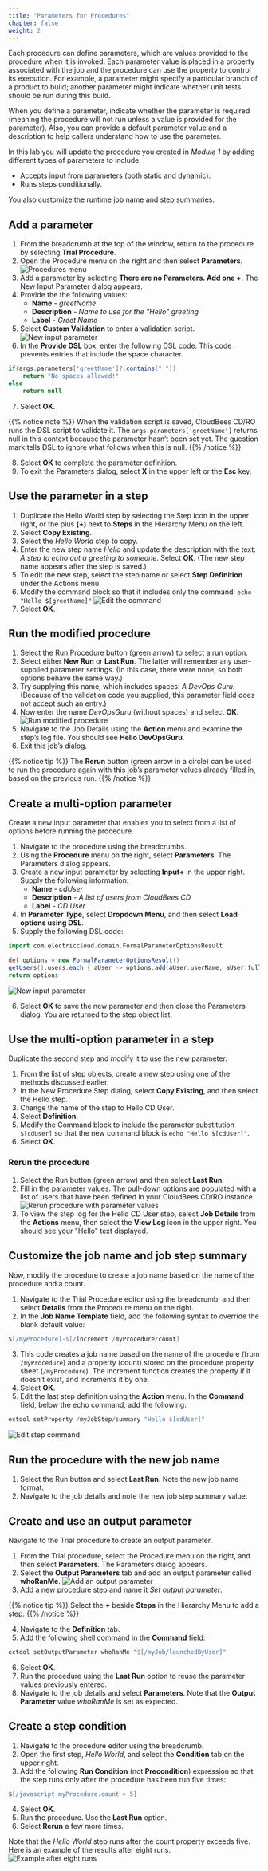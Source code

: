 ```yaml
---
title: "Parameters for Procedures"
chapter: false
weight: 2
--- 
```


Each procedure can define parameters, which are values provided to the procedure when it is invoked. Each parameter value is placed in a property associated with the job and the procedure can use the property to control its execution. For example, a parameter might specify a particular branch of a product to build; another parameter might indicate whether unit tests should be run during this build.

When you define a parameter, indicate whether the parameter is required (meaning the procedure will not run unless a value is provided for the parameter). Also, you can provide a default parameter value and a description to help callers understand how to use the parameter.

In this lab you will update the procedure you created in *Module 1* by adding different types of parameters to include:

- Accepts input from parameters (both static and dynamic).
- Runs steps conditionally.

You also customize the runtime job name and step summaries.

## Add a parameter

1. From the breadcrumb at the top of the window, return to the procedure by selecting **Trial Procedure**.
2. Open the Procedure menu on the right and then select **Parameters**. ![Procedures menu](te-procedure-menu.png?width=30pc)
3. Add a parameter by selecting **There are no Parameters. Add one +**. The New Input Parameter dialog appears.
4. Provide the the following values:
    - **Name** - *greetName*
    - **Description** - *Name to use for the "Hello" greeting*
    - **Label** - *Greet Name*
5. Select **Custom Validation** to enter a validation script. ![New input parameter](te-new-input-param.png?width=70pc)
6. In the **Provide DSL** box, enter the following DSL code. This code prevents entries that include the space character.
```groovy
if(args.parameters['greetName']?.contains(" "))
    return "No spaces allowed!"
else
    return null
```
7. Select **OK**.

{{% notice note %}}
When the validation script is saved, CloudBees CD/RO runs the DSL script to validate it. The `args.parameters['greetName']` returns null in this context because the parameter hasn’t been set yet. The question mark tells DSL to ignore what follows when this is null.
{{% /notice %}}

8. Select **OK** to complete the parameter definition.
9. To exit the Parameters dialog, select **X** in the upper left or the **Esc** key.

## Use the parameter in a step

1. Duplicate the Hello World step by selecting the Step icon in the upper right, or the plus **(+)** next to **Steps** in the Hierarchy Menu on the left.
2. Select **Copy Existing**.
3. Select the *Hello World* step to copy.
4. Enter the new step name *Hello <greetName>* and update the description with the text: *A step to echo out a greeting to someone*. Select **OK**. (The new step name appears after the step is saved.)
5. To edit the new step, select the step name or select **Step Definition** under the Actions menu.
6. Modify the command block so that it includes only the command: `echo "Hello $[greetName]"` ![Edit the command](te-edit-command-in-param.png?width=50pc)
7. Select **OK**.

## Run the modified procedure

1. Select the Run Procedure button (green arrow) to select a run option.
2. Select either **New Run** or **Last Run**. The latter will remember any user-supplied parameter settings. (In this case, there were none, so both options behave the same way.)
3. Try supplying this name, which includes spaces: *A DevOps Guru*. (Because of the validation code you supplied, this parameter field does not accept such an entry.)
4. Now enter the name *DevOpsGuru* (without spaces) and select **OK**. ![Run modified procedure](te-run-trial-procedure-1.png?width=50pc)
5. Navigate to the Job Details using the **Action** menu and examine the step’s log file. You should see **Hello DevOpsGuru**.
6. Exit this job’s dialog.

{{% notice tip %}}
The **Rerun** button (green arrow in a circle) can be used to run the procedure again with this job’s parameter values already filled in, based on the previous run.
{{% /notice %}}

## Create a multi-option parameter

Create a new input parameter that enables you to select from a list of options before running the procedure.

1. Navigate to the procedure using the breadcrumbs.
2. Using the **Procedure** menu on the right, select **Parameters**. The Parameters dialog appears.
3. Create a new input parameter by selecting **Input+** in the upper right. Supply the following information:
    - **Name** - *cdUser*
    - **Description** - *A list of users from CloudBees CD*
    - **Label** - *CD User*
4. In **Parameter Type**, select **Dropdown Menu**, and then select **Load options using DSL**.
5. Supply the following DSL code:

```groovy
import com.electriccloud.domain.FormalParameterOptionsResult

def options = new FormalParameterOptionsResult()
getUsers().users.each { aUser -> options.add(aUser.userName, aUser.fullUserName)}
return options
```
![New input parameter](te-input-param-cdUser.png?width=70pc)

6. Select **OK** to save the new parameter and then close the Parameters dialog. You are returned to the step object list.

## Use the multi-option parameter in a step

Duplicate the second step and modify it to use the new parameter.

1. From the list of step objects, create a new step using one of the methods discussed earlier.
2. In the New Procedure Step dialog, select **Copy Existing**, and then select the Hello <greetName> step.
3. Change the name of the step to Hello CD User.
4. Select **Definition**.
5. Modify the Command block to include the parameter substitution `$[cdUser]` so that the new command block is `echo "Hello $[cdUser]"`.
6. Select **OK**.

### Rerun the procedure

1. Select the Run button (green arrow) and then select **Last Run**.
2. Fill in the parameter values. The pull-down options are populated with a list of users that have been defined in your CloudBees CD/RO instance. ![Rerun procedure with parameter values](te-run-cduser.png?width=60pc)
3. To view the step log for the Hello CD User step, select **Job Details** from the **Actions** menu, then select the **View Log** icon in the upper right. You should see your "Hello" text displayed.

## Customize the job name and job step summary

Now, modify the procedure to create a job name based on the name of the procedure and a count.

1. Navigate to the Trial Procedure editor using the breadcrumb, and then select **Details** from the Procedure menu on the right.
2. In the **Job Name Template** field, add the following syntax to override the blank default value:
```groovy
$[/myProcedure]-$[/increment /myProcedure/count]
```
3. This code creates a job name based on the name of the procedure (from `/myProcedure`) and a property (count) stored on the procedure property sheet (`/myProcedure`). The increment function creates the property if it doesn’t exist, and increments it by one.
4. Select **OK**.
5. Edit the last step definition using the **Action** menu. In the **Command** field, below the echo command, add the following:
```groovy
ectool setProperty /myJobStep/summary "Hello $[cdUser]"
```
![Edit step command](te-edit-hello-command.png?width=50pc)

## Run the procedure with the new job name

1. Select the Run button and select **Last Run**. Note the new job name format.
2. Navigate to the job details and note the new job step summary value.

## Create and use an output parameter

Navigate to the Trial procedure to create an output parameter.

1. From the Trial procedure, select the Procedure menu on the right, and then select **Parameters**. The Parameters dialog appears.
2. Select the **Output Parameters** tab and add an output parameter called **whoRanMe**. ![Add an output parameter](te-add-output-param.png?width=30pc)
3. Add a new procedure step and name it *Set output parameter*.

{{% notice tip %}}
Select the **+** beside **Steps** in the Hierarchy Menu to add a step.
{{% /notice %}}

4. Navigate to the **Definition** tab.
5. Add the following shell command in the **Command** field:
```groovy
ectool setOutputParameter whoRanMe "$[/myJob/launchedByUser]"
```
6. Select **OK**.
7. Run the procedure using the **Last Run** option to reuse the parameter values previously entered.
8. Navigate to the job details and select **Parameters**. Note that the **Output Parameter** value *whoRanMe* is set as expected.

## Create a step condition

1. Navigate to the procedure editor using the breadcrumb.
2. Open the first step, *Hello World*, and select the **Condition** tab on the upper right.
3. Add the following **Run Condition** (not **Precondition**) expression so that the step runs only after the procedure has been run five times:
```groovy
$[/javascript myProcedure.count > 5]
```
4. Select **OK**.
5. Run the procedure. Use the **Last Run** option.
6. Select **Rerun** a few more times.

Note that the *Hello World* step runs after the count property exceeds five. Here is an example of the results after eight runs.
![Example after eight runs](te-trial-procedure-run-count.png?width=70pc)